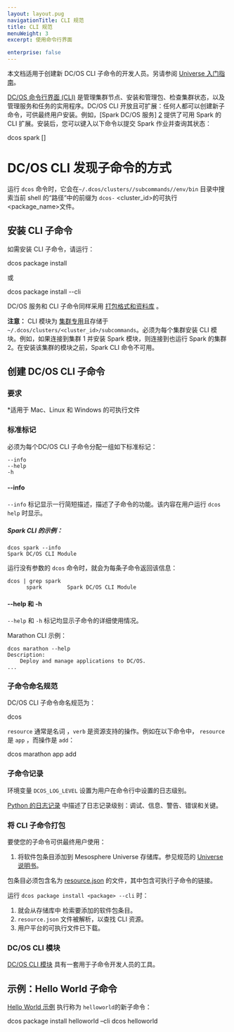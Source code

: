 ```yaml
---
layout: layout.pug
navigationTitle: CLI 规范
title: CLI 规范 
menuWeight: 3
excerpt: 使用命令行界面

enterprise: false
---
```

本文档适用于创建新 DC/OS CLI 子命令的开发人员。另请参阅 [Universe 入门指南][1]。

[DC/OS 命令行界面 (CLI)](/cn/1.11/cli) 是管理集群节点、安装和管理包、检查集群状态，以及管理服务和任务的实用程序。DC/OS CLI 开放且可扩展：任何人都可以创建新子命令，可供最终用户安装。例如，[Spark DC/OS 服务] [2] 提供了可用 Spark 的 CLI 扩展。安装后，您可以键入以下命令以提交 Spark 作业并查询其状态：

 dcos spark [<flags>] <command>


# DC/OS CLI 发现子命令的方式

运行 `dcos` 命令时，它会在`~/.dcos/clusters//subcommands//env/bin` 目录中搜索当前 shell 的“路径”中的前缀为 `dcos-` <cluster_id>的可执行<package_name>文件。

## 安装 CLI 子命令

如需安装 CLI 子命令，请运行：

 dcos package install <package>

或

 dcos package install <package> --cli

DC/OS 服务和 CLI 子命令同样采用 [打包格式和资料库][11] 。

**注意：** CLI 模块为 [集群专用](/cn/1.11/administering-clusters/multiple-clusters/)且存储于 `~/.dcos/clusters/<cluster_id>/subcommands`。必须为每个集群安装 CLI 模块。例如，如果连接到集群 1 并安装 Spark 模块，则连接到也运行 Spark 的集群 2。在安装该集群的模块之前，Spark CLI 命令不可用。

## 创建 DC/OS CLI 子命令

### 要求

*适用于 Mac、Linux 和 Windows 的可执行文件

### 标准标记
必须为每个DC/OS CLI 子命令分配一组如下标准标记：

```
--info
--help
-h
```

#### --info
`--info` 标记显示一行简短描述，描述了子命令的功能。该内容在用户运行 `dcos help` 时显示。


##### Spark CLI 的示例：

```
dcos spark --info
Spark DC/OS CLI Module
```

运行没有参数的 `dcos` 命令时，就会为每条子命令返回该信息：

```
dcos | grep spark
      spark        Spark DC/OS CLI Module
```

#### --help 和 -h
`--help` 和 `-h` 标记均显示子命令的详细使用情况。

Marathon CLI 示例：

```
dcos marathon --help
Description:
    Deploy and manage applications to DC/OS.
...
```

### 子命令命名规范
DC/OS CLI 子命令命名规范为：

 dcos <subcommand> <resource> <verb>

`resource` 通常是名词 ，`verb` 是资源支持的操作。例如在以下命令中， `resource` 是 `app` ，而操作是 `add`：

 dcos marathon app add

### 子命令记录
环境变量 `DCOS_LOG_LEVEL` 设置为用户在命令行中设置的日志级别。

[Python 的日志记录][7] 中描述了日志记录级别：调试、信息、警告、错误和关键。

### 将 CLI 子命令打包

要使您的子命令可供最终用户使用：

1. 将软件包条目添加到 Mesosphere Universe 存储库。参见规范的 [Universe 说明书][9]。

包条目必须包含名为 [resource.json][10] 的文件，其中包含可执行子命令的链接。

运行 `dcos package install <package> --cli` 时：

1. 就会从存储库中 <package> 检索要添加的软件包条目。
2. `resource.json` 文件被解析，以查找 CLI 资源。
3. 用户平台的可执行文件已下载。

### DC/OS CLI 模块

[DC/OS CLI 模块][8] 具有一套用于子命令开发人员的工具。


## 示例：Hello World 子命令

[Hello World 示例][3] 执行称为 `helloworld`的新子命令：

 dcos package install helloworld –cli
 dcos helloworld


[1]: https://github.com/mesosphere/universe/blob/version-3.x/docs/tutorial/GetStarted.md
[2]: https://github.com/mesosphere/spark-build
[3]: https://github.com/mesosphere/dcos-helloworld
[7]: https://docs.python.org/2/howto/logging.html#when-to-use-logging
[8]: https://github.com/dcos/dcos-cli
[9]: https://github.com/mesosphere/universe/blob/version-3.x/README.md
[10]: https://github.com/mesosphere/universe/blob/version-3.x/README.md#resourcejson
[11]: https://github.com/mesosphere/universe/blob/version-3.x/README.md
